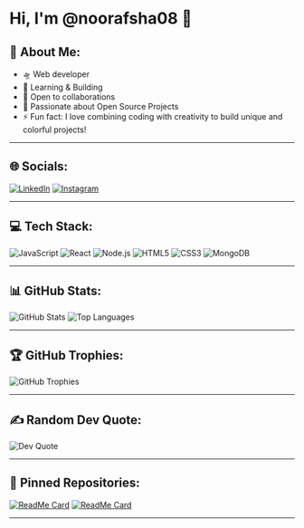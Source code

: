# Hi, I'm @noorafsha08 👋

## 💫 About Me:
- 🛸 Web developer  
- 💬 Learning & Building  
- 🤝 Open to collaborations  
- 📂 Passionate about Open Source Projects  
- ⚡ Fun fact: I love combining coding with creativity to build unique and colorful projects!

---

## 🌐 Socials:
[![LinkedIn](https://img.shields.io/badge/-LinkedIn-blue?logo=LinkedIn&logoColor=white)](https://www.linkedin.com/in/noor-afsha-06612a216/) 
[![Instagram](https://img.shields.io/badge/-Instagram-pink?logo=Instagram&logoColor=white)](https://instagram.com/n00r_2110/profilecard/?igsh=NW1vcmF6YjZnYTRh)

---

## 💻 Tech Stack:
![JavaScript](https://img.shields.io/badge/JavaScript-F7DF1E?style=flat-square&logo=javascript&logoColor=black)
![React](https://img.shields.io/badge/React-61DAFB?style=flat-square&logo=react&logoColor=black)
![Node.js](https://img.shields.io/badge/Node.js-339933?style=flat-square&logo=node.js&logoColor=white)
![HTML5](https://img.shields.io/badge/HTML5-E34F26?style=flat-square&logo=html5&logoColor=white)
![CSS3](https://img.shields.io/badge/CSS3-1572B6?style=flat-square&logo=css3&logoColor=white)
![MongoDB](https://img.shields.io/badge/MongoDB-4EA94B?style=flat-square&logo=mongodb&logoColor=white)

---

## 📊 GitHub Stats:
![GitHub Stats](https://github-readme-stats.vercel.app/api?noorafsha08/noorafsha08&show_icons=true&theme=radical)
![Top Languages](https://github-readme-stats.vercel.app/api/top-langs/?noorafsha08/noorafsha08&layout=compact&theme=radical)

---

## 🏆 GitHub Trophies:
![GitHub Trophies](https://github-profile-trophy.vercel.app/?noorafsha08/noorafsha08&theme=radical)

---

## ✍️ Random Dev Quote:
![Dev Quote](https://quotes-github-readme.vercel.app/api?type=horizontal&theme=radical)

---

## 📌 Pinned Repositories:
[![ReadMe Card](https://github-readme-stats.vercel.app/api/pin/?noorafsha08/noorafsha08&repo=your-repo&theme=radical)](https://github.com/noorafsha08/noorafsha08)
[![ReadMe Card](https://github-readme-stats.vercel.app/api/pin/?noorafsha08/noorafsha08&repo=another-repo&theme=radical)](https://github.com/noorafsha08/Leetcode-solutions)

---



